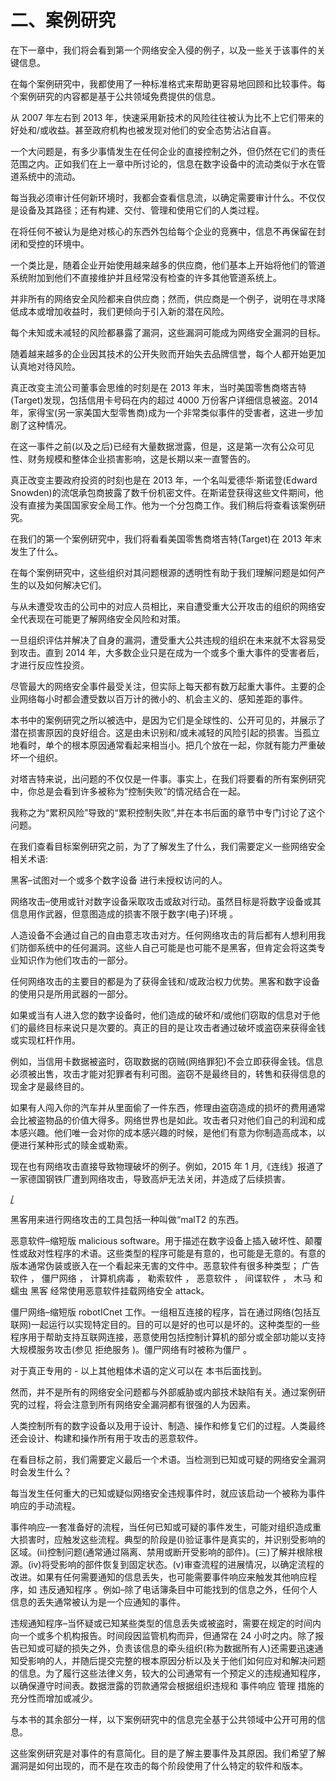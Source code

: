 # 二、案例研究

在下一章中，我们将会看到第一个网络安全入侵的例子，以及一些关于该事件的关键信息。

在每个案例研究中，我都使用了一种标准格式来帮助更容易地回顾和比较事件。每个案例研究的内容都是基于公共领域免费提供的信息。

从 2007 年左右到 2013 年，快速采用新技术的风险往往被认为比不上它们带来的好处和/或收益。甚至政府机构也被发现对他们的安全态势沾沾自喜。

一个大问题是，有多少事情发生在任何企业的直接控制之外，但仍然在它们的责任范围之内。正如我们在上一章中所讨论的，信息在数字设备中的流动类似于水在管道系统中的流动。

每当我必须审计任何新环境时，我都会查看信息流，以确定需要审计什么。不仅仅是设备及其路径；还有构建、交付、管理和使用它们的人类过程。

在将任何不被认为是绝对核心的东西外包给每个企业的竞赛中，信息不再保留在封闭和受控的环境中。

一个类比是，随着企业开始使用越来越多的供应商，他们基本上开始将他们的管道系统附加到他们不直接维护并且经常没有检查的许多其他管道系统上。

并非所有的网络安全风险都来自供应商；然而，供应商是一个例子，说明在寻求降低成本或增加收益时，我们更倾向于引入新的潜在风险。

每个未知或未减轻的风险都暴露了漏洞，这些漏洞可能成为网络安全漏洞的目标。

随着越来越多的企业因其技术的公开失败而开始失去品牌信誉，每个人都开始更加认真地对待风险。

真正改变主流公司董事会思维的时刻是在 2013 年末，当时美国零售商塔吉特(Target)发现，包括信用卡号码在内的超过 4000 万份客户详细信息被盗。2014 年，家得宝(另一家美国大型零售商)成为一个非常类似事件的受害者，这进一步加剧了这种情况。

在这一事件之前(以及之后)已经有大量数据泄露，但是，这是第一次有公众可见性、财务规模和整体企业损害影响，这是长期以来一直警告的。

真正改变主要政府投资的时刻也是在 2013 年，一个名叫爱德华·斯诺登(Edward Snowden)的流氓承包商披露了数千份机密文件。在斯诺登获得这些文件期间，他没有直接为美国国家安全局工作。他为一个分包商工作。我们稍后将查看该案例研究。

在我们的第一个案例研究中，我们将看看美国零售商塔吉特(Target)在 2013 年末发生了什么。

在每个案例研究中，这些组织对其问题根源的透明性有助于我们理解问题是如何产生的以及如何解决它们。

与从未遭受攻击的公司中的对应人员相比，来自遭受重大公开攻击的组织的网络安全代表现在可能更了解网络安全风险和对策。

一旦组织评估并解决了自身的漏洞，遭受重大公共违规的组织在未来就不太容易受到攻击。直到 2014 年，大多数企业只是在成为一个或多个重大事件的受害者后，才进行反应性投资。

尽管最大的网络安全事件最受关注，但实际上每天都有数万起重大事件。主要的企业网络每小时都会遭受数以百万计的微小的、机会主义的、感知差距的事件。

本书中的案例研究之所以被选中，是因为它们是全球性的、公开可见的，并展示了潜在损害原因的良好组合。这是由未识别和/或未减轻的风险引起的损害。当孤立地看时，单个的根本原因通常看起来相当小。把几个放在一起，你就有能力严重破坏一个组织。

对塔吉特来说，出问题的不仅仅是一件事。事实上，在我们将要看的所有案例研究中，你总是会看到许多被称为“控制失败”的情况结合在一起。

我称之为“累积风险”导致的“累积控制失败”,并在本书后面的章节中专门讨论了这个问题。

在我们查看目标案例研究之前，为了了解发生了什么，我们需要定义一些网络安全相关术语:

黑客–试图对一个或多个数字设备 进行未授权访问的人。

网络攻击–使用或针对数字设备采取攻击或敌对行动。虽然目标是将数字设备或其信息用作武器，但意图造成的损害不限于数字(电子)环境 。

人造设备不会通过自己的自由意志攻击对方。任何网络攻击的背后都有人想利用我们防御系统中的任何漏洞。这些人自己可能是也可能不是黑客，但肯定会将这类专业知识作为他们攻击的一部分。

任何网络攻击的主要目的都是为了获得金钱和/或政治权力优势。黑客和数字设备的使用只是所用武器的一部分。

如果或当有人进入您的数字设备时，他们造成的破坏和/或他们窃取的信息对于他们的最终目标来说只是次要的。真正的目的是让攻击者通过破坏或盗窃来获得金钱或实现杠杆作用。

例如，当信用卡数据被盗时，窃取数据的窃贼(网络罪犯)不会立即获得金钱。信息必须被出售，攻击才能对犯罪者有利可图。盗窃不是最终目的，转售和获得信息的现金才是最终目的。

如果有人闯入你的汽车并从里面偷了一件东西，修理由盗窃造成的损坏的费用通常会比被盗物品的价值大得多。网络世界也是如此。攻击者只对他们自己的利润和成本感兴趣。他们唯一会对你的成本感兴趣的时候，是他们有意为你制造高成本，以便进行某种形式的赎金或勒索。

现在也有网络攻击直接导致物理破坏的例子。例如，2015 年 1 月,《连线》报道了一家德国钢铁厂遭到网络攻击，导致高炉无法关闭，并造成了后续损害。

[/](http://www.wired.com/2015/01/german-steel-mill-hack-destruction/)

黑客用来进行网络攻击的工具包括一种叫做“malT2 的东西。

恶意软件–缩短版 malicious software。用于描述在数字设备上插入破坏性、颠覆性或敌对性程序的术语。这些类型的程序可能是有意的，也可能是无意的。有意的版本通常伪装或嵌入在一个看起来无害的文件中。恶意软件有很多种类型； 广告软件 ， 僵尸网络 ， 计算机病毒 ， 勒索软件 ， 恶意软件 ， 间谍软件 ， 木马 和 蠕虫 黑客 经常使用恶意软件挂载网络安全 attack。

僵尸网络–缩短版 robotICnet 工作。一组相互连接的程序，旨在通过网络(包括互联网)一起运行以实现特定目的。目的可以是好的也可以是坏的。这种类型的一些程序用于帮助支持互联网连接，恶意使用包括控制计算机的部分或全部功能以支持大规模服务攻击(参见 拒绝服务 )。僵尸网络有时被称为僵尸 。

对于真正专用的 - 以上其他粗体术语的定义可以在 本书后面找到。

然而，并不是所有的网络安全问题都与外部威胁或内部技术缺陷有关。通过案例研究的过程，将会注意到所有网络安全漏洞都有很强的人为因素。

人类控制所有的数字设备以及用于设计、制造、操作和修复它们的过程。人类最终还会设计、构建和操作所有用于攻击的恶意软件。

在看目标之前，我们需要定义最后一个术语。当检测到已知或可疑的网络安全漏洞时会发生什么？

每当发生任何重大的已知或疑似网络安全违规事件时，就应该启动一个被称为事件响应的手动流程。

事件响应–一套准备好的流程，当任何已知或可疑的事件发生，可能对组织造成重大损害时，应触发这些流程。典型的阶段是(I)验证事件是真实的，并识别受影响的区域。(ii)控制问题(通常通过隔离、禁用或断开受影响的部件)。(三)了解并根除根源。(iv)将受影响的部件恢复到固定状态。(v)审查流程的进展情况，以确定流程的改进。如果有任何需要通知的信息丢失，也可能需要事件响应来触发其他响应程序，如 违反通知程序 。例如–除了电话簿条目中可能找到的信息之外，任何个人信息的丢失通常被认为是一个应通知的事件。

违规通知程序–当怀疑或已知某些类型的信息丢失或被盗时，需要在规定的时间内向一个或多个机构报告。时间段因监管机构而异，但通常在 24 小时之内。除了报告已知或可疑的损失之外，负责该信息的牵头组织(称为数据所有人)还需要迅速通知受影响的人，并随后提交完整的根本原因分析以及关于他们如何应对和解决问题的信息。为了履行这些法律义务，较大的公司通常有一个预定义的违规通知程序，以确保遵守时间表。数据泄露的罚款通常会根据组织违规和 事件响应 管理 措施的充分性而增加或减少。

与本书的其余部分一样，以下案例研究中的信息完全基于公共领域中公开可用的信息。

这些案例研究是对事件的有意简化。目的是了解主要事件及其原因。我们希望了解漏洞是如何出现的，而不是在攻击的每个阶段使用了什么特定的软件和版本。